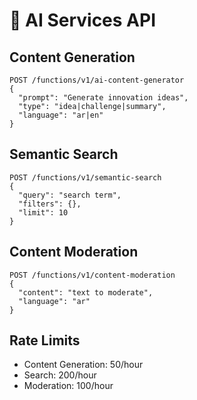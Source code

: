 # 🤖 AI Services API

## Content Generation
```http
POST /functions/v1/ai-content-generator
{
  "prompt": "Generate innovation ideas",
  "type": "idea|challenge|summary",
  "language": "ar|en"
}
```

## Semantic Search
```http
POST /functions/v1/semantic-search
{
  "query": "search term",
  "filters": {},
  "limit": 10
}
```

## Content Moderation
```http
POST /functions/v1/content-moderation
{
  "content": "text to moderate",
  "language": "ar"
}
```

## Rate Limits
- Content Generation: 50/hour
- Search: 200/hour
- Moderation: 100/hour